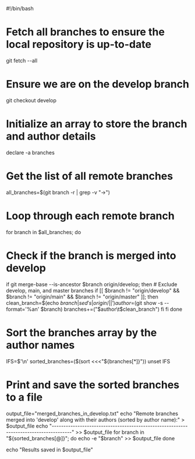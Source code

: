 #!/bin/bash

# Fetch all branches to ensure the local repository is up-to-date
git fetch --all

# Ensure we are on the develop branch
git checkout develop

# Initialize an array to store the branch and author details
declare -a branches

# Get the list of all remote branches
all_branches=$(git branch -r | grep -v "\->")

# Loop through each remote branch
for branch in $all_branches; do
  # Check if the branch is merged into develop
  if git merge-base --is-ancestor $branch origin/develop; then
    # Exclude develop, main, and master branches
    if [[ $branch != "origin/develop" && $branch != "origin/main" && $branch != "origin/master" ]]; then
      clean_branch=$(echo $branch | sed 's|origin/||')
      author=$(git show -s --format='%an' $branch)
      branches+=("$author\t$clean_branch")
    fi
  fi
done

# Sort the branches array by the author names
IFS=$'\n' sorted_branches=($(sort <<<"${branches[*]}"))
unset IFS

# Print and save the sorted branches to a file
output_file="merged_branches_in_develop.txt"
echo "Remote branches merged into 'develop' along with their authors (sorted by author name):" > $output_file
echo "--------------------------------------------------------------------------------------" >> $output_file
for branch in "${sorted_branches[@]}"; do
  echo -e "$branch" >> $output_file
done

echo "Results saved in $output_file"
